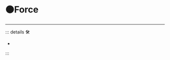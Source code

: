 # 🟠<motor>Force</motor>

---

<!-- =================================================== -->
<!-- =================================================== -->
<!-- =================================================== -->
<!-- =================================================== -->
<!-- =================================================== -->
::: details 🛠

-

:::
